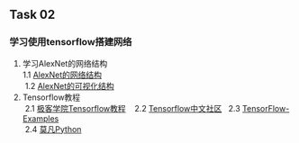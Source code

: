 ## Task 02

### 学习使用tensorflow搭建网络  
1. 学习AlexNet的网络结构  
  1.1 [AlexNet的网络结构](http://images2015.cnblogs.com/blog/539316/201611/539316-20161103152006627-2079453952.png)  
  1.2 [AlexNet的可视化结构](http://ethereon.github.io/netscope/#/gist/e65799e70358c6782b1b)  
2. Tensorflow教程  
  2.1 [极客学院Tensorflow教程](http://wiki.jikexueyuan.com/project/tensorflow-zh/)  
  2.2 [Tensorflow中文社区](http://www.tensorfly.cn/)  
  2.3 [TensorFlow-Examples](https://github.com/aymericdamien/TensorFlow-Examples)  
  2.4 [莫凡Python](https://morvanzhou.github.io/tutorials/machine-learning/keras/)  
